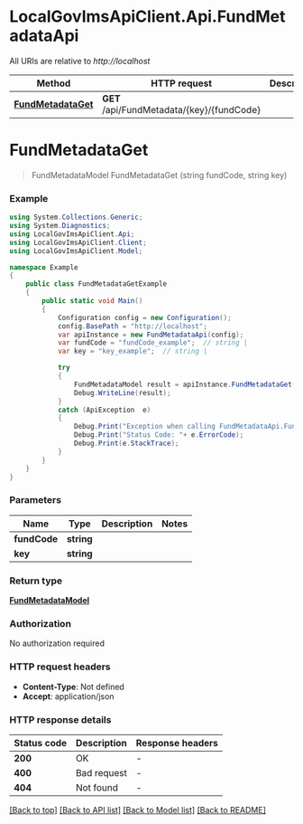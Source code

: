 # LocalGovImsApiClient.Api.FundMetadataApi

All URIs are relative to *http://localhost*

Method | HTTP request | Description
------------- | ------------- | -------------
[**FundMetadataGet**](FundMetadataApi.md#fundmetadataget) | **GET** /api/FundMetadata/{key}/{fundCode} | 


<a name="fundmetadataget"></a>
# **FundMetadataGet**
> FundMetadataModel FundMetadataGet (string fundCode, string key)



### Example
```csharp
using System.Collections.Generic;
using System.Diagnostics;
using LocalGovImsApiClient.Api;
using LocalGovImsApiClient.Client;
using LocalGovImsApiClient.Model;

namespace Example
{
    public class FundMetadataGetExample
    {
        public static void Main()
        {
            Configuration config = new Configuration();
            config.BasePath = "http://localhost";
            var apiInstance = new FundMetadataApi(config);
            var fundCode = "fundCode_example";  // string | 
            var key = "key_example";  // string | 

            try
            {
                FundMetadataModel result = apiInstance.FundMetadataGet(fundCode, key);
                Debug.WriteLine(result);
            }
            catch (ApiException  e)
            {
                Debug.Print("Exception when calling FundMetadataApi.FundMetadataGet: " + e.Message );
                Debug.Print("Status Code: "+ e.ErrorCode);
                Debug.Print(e.StackTrace);
            }
        }
    }
}
```

### Parameters

Name | Type | Description  | Notes
------------- | ------------- | ------------- | -------------
 **fundCode** | **string**|  | 
 **key** | **string**|  | 

### Return type

[**FundMetadataModel**](FundMetadataModel.md)

### Authorization

No authorization required

### HTTP request headers

 - **Content-Type**: Not defined
 - **Accept**: application/json


### HTTP response details
| Status code | Description | Response headers |
|-------------|-------------|------------------|
| **200** | OK |  -  |
| **400** | Bad request |  -  |
| **404** | Not found |  -  |

[[Back to top]](#) [[Back to API list]](../README.md#documentation-for-api-endpoints) [[Back to Model list]](../README.md#documentation-for-models) [[Back to README]](../README.md)

